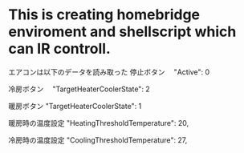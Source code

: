 # This is creating homebridge enviroment and shellscript which can IR controll.

エアコンは以下のデータを読み取った
停止ボタン　
"Active": 0

冷房ボタン　
"TargetHeaterCoolerState": 2

暖房ボタン
"TargetHeaterCoolerState": 1

暖房時の温度設定
"HeatingThresholdTemperature": 20,

冷房時の温度設定
"CoolingThresholdTemperature": 27,